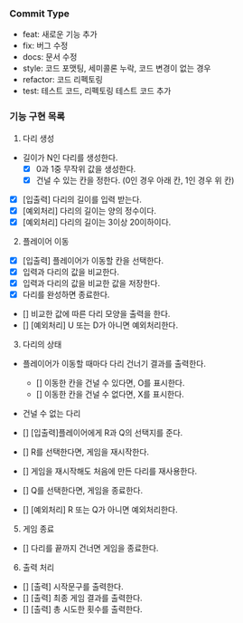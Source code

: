 ### Commit Type

- feat: 새로운 기능 추가
- fix: 버그 수정
- docs: 문서 수정
- style: 코드 포맷팅, 세미콜론 누락, 코드 변경이 없는 경우
- refactor: 코드 리펙토링
- test: 테스트 코드, 리펙토링 테스트 코드 추가

### 기능 구현 목록

1. 다리 생성

- 길이가 N인 다리를 생성한다.
  - [x] 0과 1중 무작위 값을 생성한다.
  - [x] 건널 수 있는 칸을 정한다. (0인 경우 아래 칸, 1인 경우 위 칸)
- [x] [입출력] 다리의 길이를 입력 받는다.
- [x] [예외처리] 다리의 길이는 양의 정수이다.
- [x] [예외처리] 다리의 길이는 3이상 20이하이다.

2. 플레이어 이동

- [x] [입출력] 플레이어가 이동할 칸을 선택한다.
- [x] 입력과 다리의 값을 비교한다.
- [x] 입력과 다리의 값을 비교한 값을 저장한다.
- [x] 다리를 완성하면 종료한다.
- [] 비교한 값에 따른 다리 모양을 출력을 한다.
- [] [예외처리] U 또는 D가 아니면 예외처리한다.

3. 다리의 상태

- 플레이어가 이동할 때마다 다리 건너기 결과를 출력한다.

  - [] 이동한 칸을 건널 수 있다면, O를 표시한다.
  - [] 이동한 칸을 건널 수 없다면, X를 표시한다.

- 건널 수 없는 다리
- [] [입출력]플레이어에게 R과 Q의 선택지를 준다.
- [] R를 선택한다면, 게임을 재시작한다.
- [] 게임을 재시작해도 처음에 만든 다리를 재사용한다.
- [] Q를 선택한다면, 게임을 종료한다.
- [] [예외처리] R 또는 Q가 아니면 예외처리한다.

5. 게임 종료

- [] 다리를 끝까지 건너면 게임을 종료한다.

6. 출력 처리

- [] [출력] 시작문구를 출력한다.
- [] [출력] 최종 게임 결과를 출력한다.
- [] [출력] 총 시도한 횟수를 출력한다.
